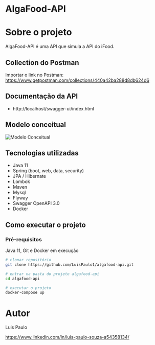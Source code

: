 # AlgaFood-API

# Sobre o projeto

AlgaFood-API é uma API que simula a API do iFood.

## Collection do Postman
Importar o link no Postman: https://www.getpostman.com/collections/440a42ba288d8db624d6
 
## Documentação da API
- http://localhost/swagger-ui/index.html

## Modelo conceitual
![Modelo Conceitual](https://github.com/LuisPaulo1/assets/blob/master/algafood/ESR-Diagrama-de-classes.png)

## Tecnologias utilizadas
- Java 11
- Spring (boot, web, data, security)
- JPA / Hibernate
- Lombok
- Maven
- Mysql
- Flyway
- Swagger OpenAPI 3.0
- Docker

## Como executar o projeto

### Pré-requisitos
Java 11, Git e Docker em execução

```bash
# clonar repositório
git clone https://github.com/LuisPaulo1/algafood-api.git

# entrar na pasta do projeto algafood-api
cd algafood-api

# executar o projeto
docker-compose up
```

# Autor

Luis Paulo

https://www.linkedin.com/in/luis-paulo-souza-a54358134/
